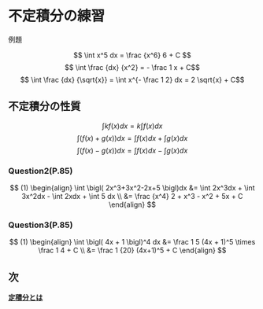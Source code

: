 # 不定積分の練習

例題

$$ \int x^5 dx = \frac {x^6} 6 + C  $$
$$ \int \frac {dx} {x^2} = - \frac 1 x + C$$
$$ \int \frac {dx} {\sqrt{x}} = \int x^{- \frac 1 2} dx = 2 \sqrt{x} + C$$

## 不定積分の性質

$$ \int k f(x)dx = k \int f(x)dx $$
$$ \int \bigl( f(x)+g(x) \bigl)dx = \int f(x)dx + \int g(x)dx  $$
$$ \int \bigl( f(x)-g(x) \bigl)dx = \int f(x)dx - \int g(x)dx  $$

### Question2(P.85)
$$ 
(1) 
\begin{align}
\int \bigl( 2x^3+3x^2-2x+5 \bigl)dx &= \int 2x^3dx + \int 3x^2dx - \int 2xdx + \int 5 dx \\
&= \frac {x^4} 2 + x^3 - x^2 + 5x + C
\end{align}
$$

### Question3(P.85)
$$
(1) 
\begin{align}
\int \bigl( 4x + 1 \bigl)^4 dx &= \frac 1 5 (4x + 1)^5 \times \frac 1 4 + C \\
&= \frac 1 {20} (4x+1)^5 + C
\end{align}
$$

## 次

**[定積分とは](./no03.md)**